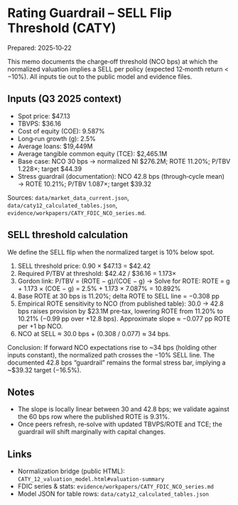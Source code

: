 # Rating Guardrail – SELL Flip Threshold (CATY)

Prepared: 2025‑10‑22

This memo documents the charge‑off threshold (NCO bps) at which the normalized valuation implies a SELL per policy (expected 12‑month return < −10%). All inputs tie out to the public model and evidence files.

## Inputs (Q3 2025 context)
- Spot price: $47.13
- TBVPS: $36.16
- Cost of equity (COE): 9.587%
- Long‑run growth (g): 2.5%
- Average loans: $19,449M
- Average tangible common equity (TCE): $2,465.1M
- Base case: NCO 30 bps → normalized NI $276.2M; ROTE 11.20%; P/TBV 1.228×; target $44.39
- Stress guardrail (documentation): NCO 42.8 bps (through‑cycle mean) → ROTE 10.21%; P/TBV 1.087×; target $39.32

Sources: `data/market_data_current.json`, `data/caty12_calculated_tables.json`, `evidence/workpapers/CATY_FDIC_NCO_series.md`.

## SELL threshold calculation
We define the SELL flip when the normalized target is 10% below spot.

1) SELL threshold price: 0.90 × $47.13 = $42.42
2) Required P/TBV at threshold: $42.42 / $36.16 = 1.173×
3) Gordon link: P/TBV = (ROTE − g)/(COE − g)
   → Solve for ROTE: ROTE = g + 1.173 × (COE − g) = 2.5% + 1.173 × 7.087% = 10.892%
4) Base ROTE at 30 bps is 11.20%; delta ROTE to SELL line = −0.308 pp
5) Empirical ROTE sensitivity to NCO (from published table):
   30.0 → 42.8 bps raises provision by $23.1M pre‑tax, lowering ROTE from 11.20% to 10.21% (−0.99 pp over +12.8 bps).
   Approximate slope ≈ −0.077 pp ROTE per +1 bp NCO.
6) NCO at SELL ≈ 30.0 bps + (0.308 / 0.077) ≈ 34 bps.

Conclusion: If forward NCO expectations rise to ~34 bps (holding other inputs constant), the normalized path crosses the −10% SELL line. The documented 42.8 bps “guardrail” remains the formal stress bar, implying a ~$39.32 target (−16.5%).

## Notes
- The slope is locally linear between 30 and 42.8 bps; we validate against the 60 bps row where the published ROTE is 9.31%.
- Once peers refresh, re‑solve with updated TBVPS/ROTE and TCE; the guardrail will shift marginally with capital changes.

## Links
- Normalization bridge (public HTML): `CATY_12_valuation_model.html#valuation-summary`
- FDIC series & stats: `evidence/workpapers/CATY_FDIC_NCO_series.md`
- Model JSON for table rows: `data/caty12_calculated_tables.json`
